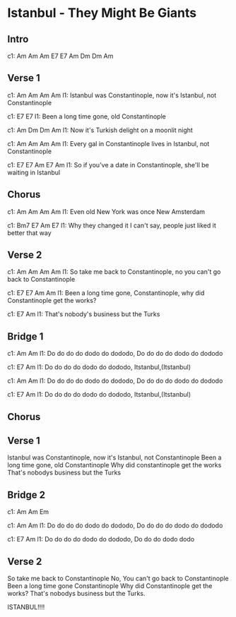 ---
---

# Istanbul - They Might Be Giants

## Intro

c1: Am Am Am E7 E7 Am Dm  Dm Am
 
## Verse 1
c1: Am           Am                       Am            Am
l1: Istanbul was Constantinople, now it's Istanbul, not Constantinople

c1:         E7                 E7
l1: Been a long time gone, old Constantinople

c1:          Am        Dm         Dm      Am
l1: Now it's Turkish delight on a moonlit night

c1: Am           Am                      Am            Am
l1: Every gal in Constantinople lives in Istanbul, not Constantinople

c1:       E7               E7                        Am         E7    Am
l1: So if you've a date in Constantinople, she'll be waiting in Istanbul

## Chorus
c1:      Am      Am       Am             Am
l1: Even old New York was once New Amsterdam

c1: Bm7                 E7           Am                   E7
l1: Why they changed it I can't say, people just liked it better that way

## Verse 2
c1:    Am              Am                     Am               Am
l1: So take me back to Constantinople, no you can't go back to Constantinople

c1:         E7              E7                      Am                     Am
l1: Been a long time gone,  Constantinople, why did Constantinople get the works?

c1:        E7                        Am
l1: That's nobody's business but the Turks

## Bridge 1
c1: Am                          Am
l1: Do do do do dodo do dododo, Do do do do dodo do dododo

c1: E7                              Am
l1: Do do do do dodo do dododo,     Itstanbul,(Itstanbul)

c1: Am                          Am
l1: Do do do do dodo do dododo, Do do do do dodo do dododo

c1: E7                              Am
l1: Do do do do dodo do dododo,     Itstanbul,(Itstanbul)

## Chorus
 
## Verse 1
Istanbul was Constantinople,
now it's Istanbul, not Constantinople
Been a long time gone, old Constantinople
Why did constantinople get the works
That's nobodys business but the Turks
 
## Bridge 2
c1: Am Am Em

c1: Am                          Am
l1: Do do do do dodo do dododo, Do do do do dodo do dododo

c1: E7                          Am
l1: Do do do do dodo do dododo, Do do do dodo dodo

## Verse 2
So take me back to Constantinople
No, You can't go back to Constantinople
Been a long time gone Constantinople
Why did Constantinople get the works?
That's nobodys business but the Turks.
 
ISTANBUL!!!!